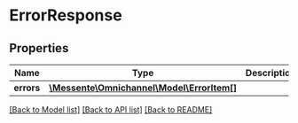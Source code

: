 # ErrorResponse

## Properties
Name | Type | Description | Notes
------------ | ------------- | ------------- | -------------
**errors** | [**\Messente\Omnichannel\Model\ErrorItem[]**](ErrorItem.md) |  | [optional] 

[[Back to Model list]](../README.md#documentation-for-models) [[Back to API list]](../README.md#documentation-for-api-endpoints) [[Back to README]](../README.md)


